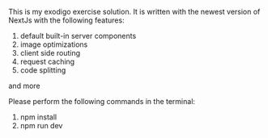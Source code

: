 This is my exodigo exercise solution.
It is written with the newest version of NextJs with the following features:

1) default built-in server components 
2) image optimizations
3) client side routing
4) request caching
5) code splitting

and more

Please perform the following commands in the terminal:

1) npm install
2) npm run dev
